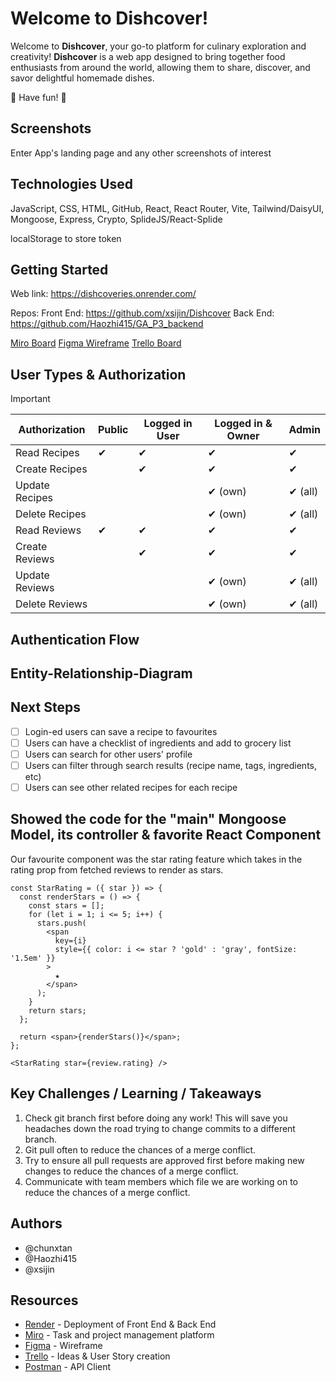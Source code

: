 # Welcome to Dishcover!

Welcome to **Dishcover**, your go-to platform for culinary exploration and creativity! **Dishcover** is a web app designed to bring together food enthusiasts from around the world, allowing them to share, discover, and savor delightful homemade dishes.

:cherries: Have fun! :carrot:

## Screenshots

Enter App's landing page and any other screenshots of interest

## Technologies Used

JavaScript, CSS, HTML, GitHub, React, React Router, Vite, Tailwind/DaisyUI, Mongoose, Express, Crypto, SplideJS/React-Splide

localStorage to store token

## Getting Started

Web link: https://dishcoveries.onrender.com/

Repos:
Front End: https://github.com/xsijin/Dishcover
Back End: https://github.com/Haozhi415/GA_P3_backend 

[Miro Board](https://miro.com/app/board/uXjVN9wiZ8c=/)
[Figma Wireframe](https://www.figma.com/file/jmQyhu4rRCjEOahmJ2iO0Q/Project-3?type=design&mode=design&t=FHnU6fG21cagAsb2-0)
[Trello Board](https://trello.com/b/dccanYjz/project3-rox)

## User Types & Authorization

> [!IMPORTANT]
>| Authorization    | Public         | Logged in User | Logged in & Owner  | Admin          |
>| ----------------- | --------------| -------------- | -------------- | -------------- |
>| Read Recipes      | ✔             | ✔             | ✔              | ✔              |
>| Create Recipes    |               | ✔              | ✔             | ✔              |
>| Update Recipes    |               |                | ✔ (own)        | ✔ (all)        |
>| Delete Recipes    |               |                | ✔ (own)        | ✔ (all)        |
>| Read Reviews      | ✔             | ✔             | ✔              | ✔              |
>| Create Reviews    |               | ✔              | ✔              | ✔              |
>| Update Reviews    |               |                | ✔ (own)        | ✔ (all)        |
>| Delete Reviews    |               |                | ✔ (own)        | ✔ (all)        |

## Authentication Flow

## Entity-Relationship-Diagram

## Next Steps

- [ ] Login-ed users can save a recipe to favourites
- [ ] Users can have a checklist of ingredients and add to grocery list
- [ ] Users can search for other users' profile
- [ ] Users can filter through search results (recipe name, tags, ingredients, etc)
- [ ] Users can see other related recipes for each recipe

## Showed the code for the "main" Mongoose Model, its controller & favorite React Component

Our favourite component was the star rating feature which takes in the rating prop from fetched reviews to render as stars.

```
const StarRating = ({ star }) => {
  const renderStars = () => {
    const stars = [];
    for (let i = 1; i <= 5; i++) {
      stars.push(
        <span
          key={i}
          style={{ color: i <= star ? 'gold' : 'gray', fontSize: '1.5em' }}
        >
          ★
        </span>
      );
    }
    return stars;
  };

  return <span>{renderStars()}</span>;
};
```

```
<StarRating star={review.rating} />
```

## Key Challenges / Learning / Takeaways

1. Check git branch first before doing any work! This will save you headaches down the road trying to change commits to a different branch.
2. Git pull often to reduce the chances of a merge conflict.
3. Try to ensure all pull requests are approved first before making new changes to reduce the chances of a merge conflict.
4. Communicate with team members which file we are working on to reduce the chances of a merge conflict.

## Authors

- @chunxtan 
- @Haozhi415 
- @xsijin

## Resources

- [Render](https://render.com/) - Deployment of Front End & Back End
- [Miro](https://miro.com) - Task and project management platform
- [Figma](https://figma.com) - Wireframe
- [Trello](https://trello.com) - Ideas & User Story creation
- [Postman](https://www.postman.com) - API Client
